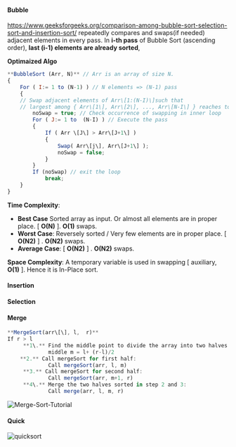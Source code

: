 #### Bubble
https://www.geeksforgeeks.org/comparison-among-bubble-sort-selection-sort-and-insertion-sort/
repeatedly compares and swaps(if needed) adjacent elements in every pass. In **i-th pass** of Bubble Sort (ascending order), **last (i-1) elements are already sorted**,

**Optimaized Algo**
```js
**BubbleSort (Arr, N)** // Arr is an array of size N.
{
    For ( I:= 1 to (N-1) ) // N elements => (N-1) pass
    {
    // Swap adjacent elements of Arr\[1:(N-I)\]such that
    // largest among { Arr\[1\], Arr\[2\], ..., Arr\[N-I\] } reaches to Arr\[N-I\]
        noSwap = true; // Check occurrence of swapping in inner loop
        For ( J:= 1 to  (N-I) ) // Execute the pass
        {
            If ( Arr \[J\] > Arr\[J+1\] )
            { 
                Swap( Arr\[j\], Arr\[J+1\] );
                noSwap = false;
            }
        }
        If (noSwap) // exit the loop
            break;
    }
}
```

**Time Complexity**:   

-   **Best Case** Sorted array as input. Or almost all elements are in proper place. \[ **O(N)** \]. **O(1)** swaps.
-   **Worst Case**: Reversely sorted / Very few elements are in proper place. \[ **O(N2)** \] . **O(N2)** swaps.
-   **Average Case**: \[ **O(N2)** \] . **O(N2)** swaps.

**Space Complexity**: A temporary variable is used in swapping \[ auxiliary, **O(1)** \]. Hence it is In-Place sort.

#### Insertion

#### Selection

#### Merge
``` js
**MergeSort(arr\[\], l,  r)**
If r > l
     **1\.** Find the middle point to divide the array into two halves:  
             middle m = l+ (r-l)/2
    **2.** Call mergeSort for first half:   
             Call mergeSort(arr, l, m)
     **3.** Call mergeSort for second half:
             Call mergeSort(arr, m+1, r)
     **4\.** Merge the two halves sorted in step 2 and 3:
             Call merge(arr, l, m, r)
```

![Merge-Sort-Tutorial](https://media.geeksforgeeks.org/wp-content/cdn-uploads/Merge-Sort-Tutorial.png)


#### Quick
![quicksort](https://www.geeksforgeeks.org/wp-content/uploads/gq/2014/01/QuickSort2.png)